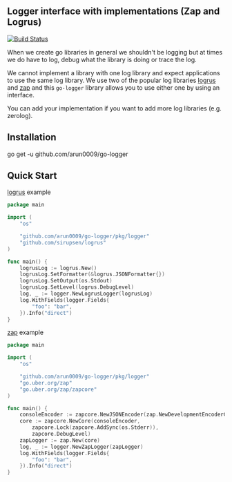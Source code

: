 ## Logger interface with implementations (Zap and Logrus)

[![Build Status](https://api.travis-ci.com/arun0009/go-logger.svg?branch=master)](https://travis-ci.com/arun0009/go-logger)

When we create go libraries in general we shouldn't be logging but at times we do have to log, debug what the 
library is doing or trace the log. 

We cannot implement a library with one log library and expect applications to use the same log library. We use two 
of the popular log libraries [logrus](https://github.com/sirupsen/logrus) and [zap](https://github.com/uber-go/zap)
and this `go-logger` library allows you to use either one by using an interface. 

You can add your implementation if you want to add more log libraries (e.g. zerolog).

## Installation

go get -u github.com/arun0009/go-logger

## Quick Start

[logrus](https://github.com/sirupsen/logrus) example

```go
package main

import (
	"os"

	"github.com/arun0009/go-logger/pkg/logger"
	"github.com/sirupsen/logrus"
)

func main() {
	logrusLog := logrus.New()
	logrusLog.SetFormatter(&logrus.JSONFormatter{})
	logrusLog.SetOutput(os.Stdout)
	logrusLog.SetLevel(logrus.DebugLevel)
	log, _ := logger.NewLogrusLogger(logrusLog)
	log.WithFields(logger.Fields{
		"foo": "bar",
	}).Info("direct")
}
```

[zap](https://github.com/uber-go/zap) example

```go
package main

import (
	"os"

	"github.com/arun0009/go-logger/pkg/logger"
	"go.uber.org/zap"
	"go.uber.org/zap/zapcore"
)

func main() {
	consoleEncoder := zapcore.NewJSONEncoder(zap.NewDevelopmentEncoderConfig())
	core := zapcore.NewCore(consoleEncoder,
		zapcore.Lock(zapcore.AddSync(os.Stderr)),
		zapcore.DebugLevel)
	zapLogger := zap.New(core)
	log, _ := logger.NewZapLogger(zapLogger)
	log.WithFields(logger.Fields{
		"foo": "bar",
	}).Info("direct")
}

```
